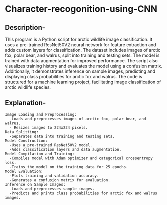# Character-recogonition-using-CNN
## Description-
This program is a Python script for arctic wildlife image classification. It uses a pre-trained ResNet50V2 neural network for feature extraction and adds custom layers for classification. The dataset includes images of arctic fox, polar bear, and walrus, split into training and testing sets. The model is trained with data augmentation for improved performance. The script also visualizes training history and evaluates the model using a confusion matrix. Additionally, it demonstrates inference on sample images, predicting and displaying class probabilities for arctic fox and walrus. The code is structured for a machine learning project, facilitating image classification of arctic wildlife species.
## Explanation-
    Image Loading and Preprocessing:
      -Loads and preprocesses images of arctic fox, polar bear, and walrus.
      - Resizes images to 224x224 pixels.
    Data Splitting:
      -Separates data into training and testing sets.
    Model Construction:
      -Uses a pre-trained ResNet50V2 model.
      -Adds classification layers and data augmentation.
    Model Compilation and Training:
      -Compiles model with Adam optimizer and categorical crossentropy loss.
      -Trains the model on the training data for 25 epochs.
    Model Evaluation:
      -Plots training and validation accuracy.
      -Generates a confusion matrix for evaluation.
    Inference on Sample Images:
      -Loads and preprocesses sample images.
      -Predicts and prints class probabilities for arctic fox and walrus images.
